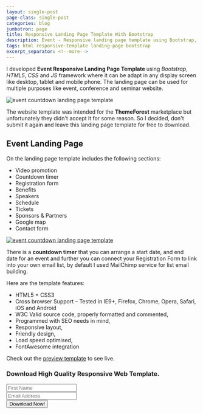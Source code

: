 ```yaml
---
layout: single-post
page-class: single-post
categories: blog
jumbotron: page
title: Responsive Landing Page Template With Bootstrap
description: Event - Responsive landing page template using Bootstrap, that you can download this landing page template for free. Event, conference and seminar theme.
tags: html responsive-template landing-page bootstrap
excerpt_separator: <!--more-->
---
```

I developed <strong>Event Responsive Landing Page Template </strong>using <em>Bootstrap</em>, <em>HTML5</em>, <em>CSS</em> and <em>JS</em> framework where it can be adapt in any display screen like desktop, tablet and mobile phone. The landing page can be used for multiple purposes like event, conference and seminar website.
<!--more-->

<img data-src="{{ site.baseurl }}/assets/img/projects/websites/event/event-landing-page.png" alt="event countdown landing page template" class="lazyload img-fluid d-block mx-auto" />

The website template was intended for the <strong>ThemeForest</strong> marketplace but unfortunately they didn't accept it for some reason. So I decided, don't submit it again and leave this landing page template for free to download.
<h2>Event Landing Page</h2>
<p>On the landing page template includes the following sections:</p>
<ul class="check-list mt-4 mb-5">
	<li class="check-list-item">Video promotion</li>
	<li class="check-list-item">Countdown timer</li>
	<li class="check-list-item">Registration form</li>
	<li class="check-list-item">Benefits</li>
	<li class="check-list-item">Speakers</li>
	<li class="check-list-item">Schedule</li>
	<li class="check-list-item">Tickets</li>
	<li class="check-list-item">Sponsors &amp; Partners</li>
	<li class="check-list-item">Google map</li>
	<li class="check-list-item">Contact form</li>
</ul>

<a href="{{ site.baseurl }}/assets/img/blog/2015/06/event-countdown-landing-page-template.png">
<img data-src="{{ site.baseurl }}/assets/img/blog/2015/06/event-countdown-landing-page-template.png" alt="event countdown landing page template" class="lazyload img-fluid d-block mx-auto my-5" />
</a>

<p>There is a <strong>countdown timer</strong> that you can arrange a start date, and end date for an event and further you can connect your Registration Form to link into your own email list, by default I used MailChimp service for list email building.</p>

<p>Here are the template features:</p>

<ul class="check-list mt-4 mb-5">
	<li class="check-list-item">HTML5 + CSS3</li>
	<li class="check-list-item">Cross browser Support – Tested in IE9+, Firefox, Chrome, Opera, Safari, iOS and Android</li>
	<li class="check-list-item">W3C Valid source code, properly formatted and commented,</li>
	<li class="check-list-item">Programmed with SEO needs in mind,</li>
	<li class="check-list-item">Responsive layout,</li>
	<li class="check-list-item">Friendly design,</li>
	<li class="check-list-item">Load speed optimised,</li>
	<li class="check-list-item">FontAwesome integration</li>
</ul>

<p>Check out the <a href="{{ site.baseurl }}/project/free/template/event/layout-style-one/" target="_blank" rel="nofollow">preview template</a> to see live.</p>


<form action="https://andreweracleous.us7.list-manage.com/subscribe/post?u=ab42dbf8da57146a53dbf8db3&amp;id=34e19913bd" method="post" id="mc-embedded-subscribe-form" name="mc-embedded-subscribe-form" class="validate text-center" target="_blank" novalidate>
<h3 class="mt-5 mb-3">Download High Quality Responsive Web Template.</h3>	
<div class="form-group">
<input type="text" id="mce-FNAME" class="form-control text-center" value="" name="FNAME" placeholder="First Name">
</div>
<div class="form-group">
<input type="email" id="mce-EMAIL" class="form-control text-center required email" value="" name="EMAIL" placeholder="Email Address">
</div>  
<!-- real people should not fill this in and expect good things - do not remove this or risk form bot signups-->
<div style="position: absolute; left: -5000px;" aria-hidden="true"><input type="text" name="b_ab42dbf8da57146a53dbf8db3_34e19913bd" tabindex="-1" value=""></div>
<input type="submit" value="Download Now!" name="subscribe" id="mc-embedded-subscribe" class="btn btn-lg btn-success text-uppercase">
</form>    

<!--<p>You can download the responsive landing page template for free. <a href="https://www.dropbox.com/s/5oqtu82wdjm9oga/event-landing-page.zip?dl=0" target="_blank" rel="nofollow">Click here to download it.</a></p>-->